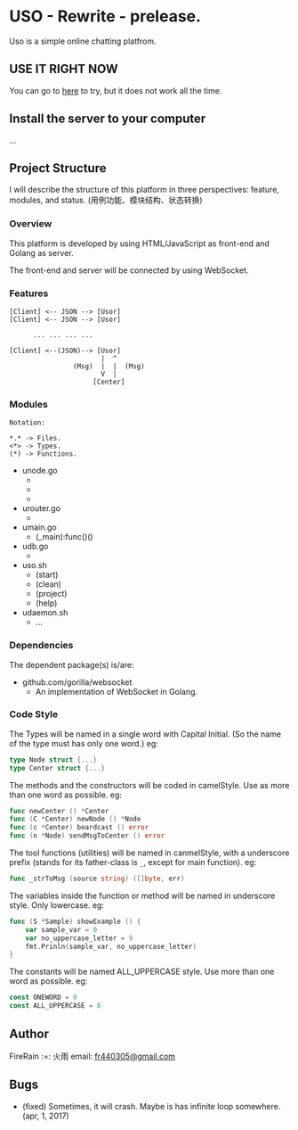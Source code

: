 # USO - Rewrite - prelease.

Uso is a simple online chatting platfrom.

## USE IT RIGHT NOW

You can go to [here](http://45.118.135.218:9999/)
to try, but it does not work all the time.

## Install the server to your computer

...

## Project Structure

I will describe the structure of this platform
in three perspectives: feature, modules,
and status.
(用例功能、模块结构、状态转换)
 
### Overview

This platform is developed by using
HTML/JavaScript as front-end and Golang
as server.

The front-end and server will be connected
by using WebSocket.

### Features

```
[Client] <-- JSON --> [Usor]
[Client] <-- JSON --> [Usor]

      ... ... ... ...

[Client] <--(JSON)--> [Usor]
                       |  ^
                (Msg)  |  |  (Msg)
                       V  |
                     [Center]
```

### Modules

```
Notation:

*.* -> Files.
<*> -> Types.
(*) -> Functions.
```

- unode.go
	- <Usor>
	- <Room>
	- <Center>
- urouter.go
	- <Router>
- umain.go
	- (_main):func()()
- udb.go
	- <Debugger>
- uso.sh
	- (start)
	- (clean)
	- (project)
	- (help)
- udaemon.sh
	- ...

### Dependencies

The dependent package(s) is/are:

- github.com/gorilla/websocket
	* An implementation of WebSocket in Golang.


### Code Style

The Types will be named in a single word with Capital Initial.
(So the name of the type must has only one word.)
eg:

```Go
type Node struct {...}
type Center struct {...}
```

The methods and the constructors will be coded in camelStyle.
Use as more than one word as possible.
eg:
```Go
func newCenter () *Center
func (C *Center) newNode () *Node
func (c *Center) boardcast () error
func (n *Node) sendMsgToCenter () error
```

The tool functions (utilities) will be named in canmelStyle,
with a underscore prefix (stands for its father-class is ```_```,
except for main function).
eg:
```Go
func _strToMsg (source string) ([]byte, err)
```

The variables inside the function or method will be named
in underscore style. Only lowercase.
eg:
```Go
func (S *Sample) showExample () {
	var sample_var = 0
	var no_uppercase_letter = 9
	fmt.Prinln(sample_var, no_uppercase_letter)
}
```

The constants will be named ALL_UPPERCASE style. Use more than
one word as possible.
eg:
```Go
const ONEWORD = 0
const ALL_UPPERCASE = 8
```


## Author

FireRain :=: 火雨
email: fr440305@gmail.com

## Bugs

- (fixed) Sometimes, it will crash.
Maybe is has infinite loop somewhere. (apr, 1, 2017)
